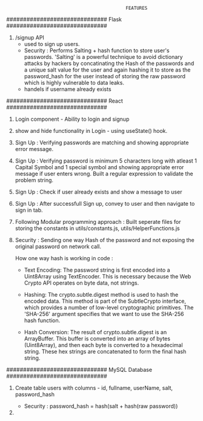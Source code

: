                                                 FEATURES

##############################
Flask
##############################

1. /signup API
   - used to sign up users.
   - Security : Performs Salting + hash function to store user's passwords. 'Salting' is a powerful technique to avoid dictionary attacks by hackers by concatinating the Hash of the passwords and a unique salt value for the user and again hashing it to store as the password_hash for the user instead of storing the raw password which is highly vulnerable to data leaks.
   - handels if username already exists

##############################
React
##############################

1. Login component - Ability to login and signup
2. show and hide functionality in Login - using useState() hook.
3. Sign Up : Verifying passwords are matching and showing appropriate error message.
4. Sign Up : Verifying password is minimum 5 characters long with atleast 1 Capital Symbol and 1 special symbol and showing appropriate error message if user enters wrong. Built a regular expression to validate the problem string.
5. Sign Up : Check if user already exists and show a message to user
6. Sign Up : After successfull Sign up, convey to user and then navigate to sign in tab.
7. Following Modular programming approach : Built seperate files for storing the constants in utils/constants.js, utils/HelperFunctions.js
8. Security : Sending one way Hash of the password and not exposing the original password on network call.

   How one way hash is working in code :

   - Text Encoding: The password string is first encoded into a Uint8Array using TextEncoder. This is necessary because the Web Crypto API operates on byte data, not strings.

   - Hashing: The crypto.subtle.digest method is used to hash the encoded data. This method is part of the SubtleCrypto interface, which provides a number of low-level cryptographic primitives. The 'SHA-256' argument specifies that we want to use the SHA-256 hash function.

   - Hash Conversion: The result of crypto.subtle.digest is an ArrayBuffer. This buffer is converted into an array of bytes (Uint8Array), and then each byte is converted to a hexadecimal string. These hex strings are concatenated to form the final hash string.

##############################
MySQL Database
##############################

1. Create table users with columns - id, fullname, userName, salt, password_hash

   - Security : password_hash = hash(salt + hash(raw password))

2.
